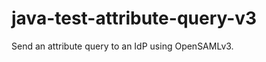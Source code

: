 java-test-attribute-query-v3
============================

Send an attribute query to an IdP using OpenSAMLv3.
